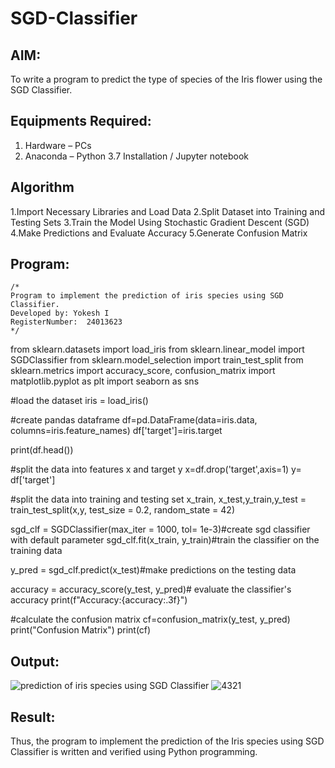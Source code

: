 # SGD-Classifier
## AIM:
To write a program to predict the type of species of the Iris flower using the SGD Classifier.

## Equipments Required:
1. Hardware – PCs
2. Anaconda – Python 3.7 Installation / Jupyter notebook

## Algorithm

1.Import Necessary Libraries and Load Data
2.Split Dataset into Training and Testing Sets
3.Train the Model Using Stochastic Gradient Descent (SGD)
4.Make Predictions and Evaluate Accuracy
5.Generate Confusion Matrix
   
## Program:
```
/*
Program to implement the prediction of iris species using SGD Classifier.
Developed by: Yokesh I
RegisterNumber:  24013623
*/
```
from sklearn.datasets import load_iris
from sklearn.linear_model import SGDClassifier
from sklearn.model_selection import train_test_split
from sklearn.metrics import accuracy_score, confusion_matrix
import matplotlib.pyplot as plt
import seaborn as sns

#load the dataset
iris = load_iris()

#create pandas dataframe
df=pd.DataFrame(data=iris.data, columns=iris.feature_names)
df['target']=iris.target

print(df.head())

#split the data into features x and target y
x=df.drop('target',axis=1)
y= df['target']

#split the data into training and testing set
x_train, x_test,y_train,y_test = train_test_split(x,y, test_size = 0.2, random_state = 42)

sgd_clf = SGDClassifier(max_iter = 1000, tol= 1e-3)#create sgd classifier with default parameter
sgd_clf.fit(x_train, y_train)#train the classifier on the training data

y_pred = sgd_clf.predict(x_test)#make predictions on the testing data

accuracy = accuracy_score(y_test, y_pred)# evaluate the classifier's accuracy
print(f"Accuracy:{accuracy:.3f}")

#calculate the confusion matrix
cf=confusion_matrix(y_test, y_pred)
print("Confusion Matrix")
print(cf)

## Output:
![prediction of iris species using SGD Classifier](sam.png)
![4321](https://github.com/user-attachments/assets/5351a282-1e57-4e87-8c7f-1fa1a1f34372)


## Result:
Thus, the program to implement the prediction of the Iris species using SGD Classifier is written and verified using Python programming.
